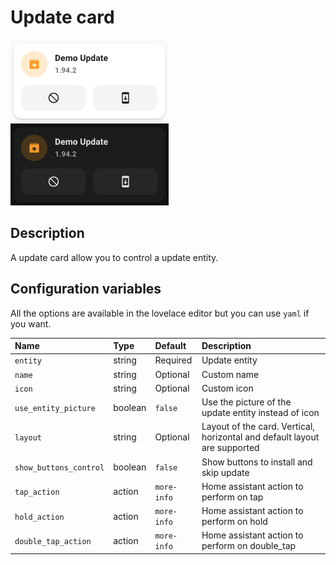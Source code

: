# Update card

![Update light](../images/update-light.png)
![Update dark](../images/update-dark.png)

## Description

A update card allow you to control a update entity.

## Configuration variables

All the options are available in the lovelace editor but you can use `yaml` if you want.

| Name                   | Type    | Default     | Description                                                               |
| :--------------------- | :------ | :---------- | :------------------------------------------------------------------------ |
| `entity`               | string  | Required    | Update entity                                                             |
| `name`                 | string  | Optional    | Custom name                                                               |
| `icon`                 | string  | Optional    | Custom icon                                                               |
| `use_entity_picture`   | boolean | `false`     | Use the picture of the update entity instead of icon                      |
| `layout`               | string  | Optional    | Layout of the card. Vertical, horizontal and default layout are supported |
| `show_buttons_control` | boolean | `false`     | Show buttons to install and skip update                                   |
| `tap_action`           | action  | `more-info` | Home assistant action to perform on tap                                   |
| `hold_action`          | action  | `more-info` | Home assistant action to perform on hold                                  |
| `double_tap_action`    | action  | `more-info` | Home assistant action to perform on double_tap                            |
